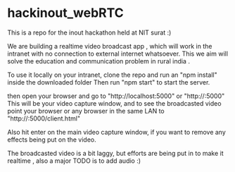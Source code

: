 # hackinout_webRTC
This is a repo for the inout hackathon held at NIT surat :) 

We are building a realtime video broadcast app , which will work in the intranet with no connection to external internet whatsoever. This we aim will solve the education and communication problem in rural india .   

To use it locally on your intranet, clone the repo and run an "npm install" inside the downloaded folder
Then run "npm start" to start the server.

then open your browser and go to "http://localhost:5000" or "http://<your ip>:5000"
This will be your video capture window, and to see the broadcasted video point your browser or any browser in the same LAN to "http://<server-ip>:5000/client.html"

Also hit enter on the main video capture window, if you want to remove any effects being put on the video.

The broadcasted video is a bit laggy, but efforts are being put in to make it realtime , also a major TODO is to add audio :)

